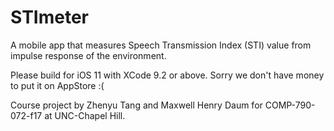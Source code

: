 # STImeter
A mobile app that measures Speech Transmission Index (STI) value from impulse response of the environment.

Please build for iOS 11 with XCode 9.2 or above. Sorry we don't have money to put it on AppStore :(

Course project by Zhenyu Tang and Maxwell Henry Daum for COMP-790-072-f17 at UNC-Chapel Hill.
